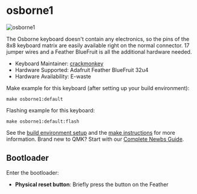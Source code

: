 # osborne1

![osborne1](https://i.imgur.com/221nQ5E.jpeg)

The Osborne keyboard doesn't contain any electronics, so the pins of the 8x8 keyboard matrix are easily available right on the normal connector. 17 jumper wires and a Feather BlueFruit is all the additional hardware needed.

* Keyboard Maintainer: [crackmonkey](https://github.com/crackmonkey)
* Hardware Supported: Adafruit Feather BlueFruit 32u4
* Hardware Availability: E-waste

Make example for this keyboard (after setting up your build environment):

    make osborne1:default

Flashing example for this keyboard:

    make osborne1:default:flash

See the [build environment setup](https://docs.qmk.fm/#/getting_started_build_tools) and the [make instructions](https://docs.qmk.fm/#/getting_started_make_guide) for more information. Brand new to QMK? Start with our [Complete Newbs Guide](https://docs.qmk.fm/#/newbs).

## Bootloader

Enter the bootloader:

* **Physical reset button**: Briefly press the button on the Feather
